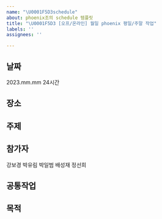 ```yaml
---
name: "\U0001F5D3️schedule"
about: phoenix조의 schedule 템플릿
title: "\U0001F5D3️ [오프/온라인] 월일 phoenix 평일/주말 작업"
labels: ''
assignees: ''

---
```


## 날짜
2023.mm.mm 24시간

## 장소 


## 주제


## 참가자
강보경 박유림 박일범 배성재 정선희


## 공통작업
## 목적
